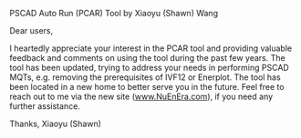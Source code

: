 PSCAD Auto Run (PCAR) Tool by Xiaoyu (Shawn) Wang

Dear users,

I heartedly appreciate your interest in the PCAR tool and providing valuable feedback and comments on using the tool during the past few years. The tool has been updated, trying to address your needs in performing PSCAD MQTs, e.g. removing the prerequisites of IVF12 or Enerplot. The tool has been located in a new home to better serve you in the future. Feel free to reach out to me via the new site (www.NuEnEra.com), if you need any further assistance.

Thanks, Xiaoyu (Shawn)
